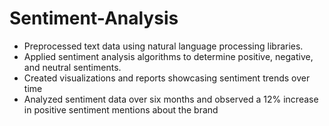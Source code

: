 # Sentiment-Analysis
* Preprocessed text data using natural language processing libraries.
* Applied sentiment analysis algorithms to determine positive, negative, and neutral sentiments.
* Created visualizations and reports showcasing sentiment trends over time
* Analyzed sentiment data over six months and observed a 12% increase in positive sentiment mentions about the brand

